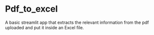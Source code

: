 # Pdf_to_excel
A basic streamlit app that extracts the relevant information from the pdf uploaded and put it inside an Excel file.
